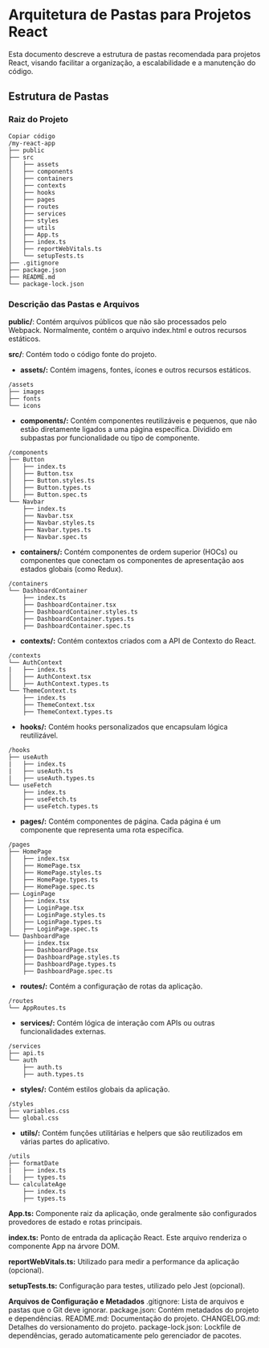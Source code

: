 # Arquitetura de Pastas para Projetos React
Esta documento descreve a estrutura de pastas recomendada para projetos React, visando facilitar a organização, a escalabilidade e a manutenção do código.

## Estrutura de Pastas
### Raiz do Projeto

```
Copiar código
/my-react-app
├── public
├── src
│   ├── assets
│   ├── components
│   ├── containers
│   ├── contexts
│   ├── hooks
│   ├── pages
│   ├── routes
│   ├── services
│   ├── styles
│   ├── utils
│   ├── App.ts
│   ├── index.ts
│   ├── reportWebVitals.ts
│   └── setupTests.ts
├── .gitignore
├── package.json
├── README.md
└── package-lock.json
```

### Descrição das Pastas e Arquivos
**public/**: Contém arquivos públicos que não são processados pelo Webpack. Normalmente, contém o arquivo index.html e outros recursos estáticos.

**src/**: Contém todo o código fonte do projeto.

- **assets/:** Contém imagens, fontes, ícones e outros recursos estáticos.
```
/assets
├── images
├── fonts
└── icons
```

- **components/:** Contém componentes reutilizáveis e pequenos, que não estão diretamente ligados a uma página específica. Dividido em subpastas por funcionalidade ou tipo de componente.
```
/components
├── Button
│   ├── index.ts
│   ├── Button.tsx
│   ├── Button.styles.ts
│   ├── Button.types.ts
│   ├── Button.spec.ts
└── Navbar
    ├── index.ts
    ├── Navbar.tsx
    ├── Navbar.styles.ts
    ├── Navbar.types.ts
    ├── Navbar.spec.ts
```

- **containers/:** Contém componentes de ordem superior (HOCs) ou componentes que conectam os componentes de apresentação aos estados globais (como Redux).
```
/containers
└── DashboardContainer
    ├── index.ts
    ├── DashboardContainer.tsx
    ├── DashboardContainer.styles.ts
    ├── DashboardContainer.types.ts
    ├── DashboardContainer.spec.ts
```

- **contexts/:** Contém contextos criados com a API de Contexto do React.
```
/contexts
└── AuthContext
|   ├── index.ts
│   ├── AuthContext.tsx
│   ├── AuthContext.types.ts
└── ThemeContext.ts
    ├── index.ts
    ├── ThemeContext.tsx
    ├── ThemeContext.types.ts
```

- **hooks/:** Contém hooks personalizados que encapsulam lógica reutilizável.
```
/hooks
├── useAuth
|   ├── index.ts
|   ├── useAuth.ts
|   ├── useAuth.types.ts
└── useFetch
    ├── index.ts
    ├── useFetch.ts
    ├── useFetch.types.ts
```

- **pages/:** Contém componentes de página. Cada página é um componente que representa uma rota específica.
```
/pages
├── HomePage
│   ├── index.tsx
│   ├── HomePage.tsx
│   ├── HomePage.styles.ts
│   ├── HomePage.types.ts
│   ├── HomePage.spec.ts
├── LoginPage
│   ├── index.tsx
│   ├── LoginPage.tsx
│   ├── LoginPage.styles.ts
│   ├── LoginPage.types.ts
│   ├── LoginPage.spec.ts
└── DashboardPage
    ├── index.tsx
    ├── DashboardPage.tsx
    ├── DashboardPage.styles.ts
    ├── DashboardPage.types.ts
    ├── DashboardPage.spec.ts
```

- **routes/:** Contém a configuração de rotas da aplicação.
```
/routes
└── AppRoutes.ts
```

- **services/:** Contém lógica de interação com APIs ou outras funcionalidades externas.
```
/services
├── api.ts
└── auth
    ├── auth.ts
    ├── auth.types.ts
```

- **styles/:** Contém estilos globais da aplicação.
```
/styles
├── variables.css
└── global.css
```

- **utils/:** Contém funções utilitárias e helpers que são reutilizados em várias partes do aplicativo.
```
/utils
├── formatDate
|   ├── index.ts
|   ├── types.ts
└── calculateAge
    ├── index.ts
    ├── types.ts
```

**App.ts:** Componente raiz da aplicação, onde geralmente são configurados provedores de estado e rotas principais.

**index.ts:** Ponto de entrada da aplicação React. Este arquivo renderiza o componente App na árvore DOM.

**reportWebVitals.ts:** Utilizado para medir a performance da aplicação (opcional).

**setupTests.ts:** Configuração para testes, utilizado pelo Jest (opcional).

**Arquivos de Configuração e Metadados**
.gitignore: Lista de arquivos e pastas que o Git deve ignorar.
package.json: Contém metadados do projeto e dependências.
README.md: Documentação do projeto.
CHANGELOG.md: Detalhes do versionamento do projeto.
package-lock.json: Lockfile de dependências, gerado automaticamente pelo gerenciador de pacotes.
